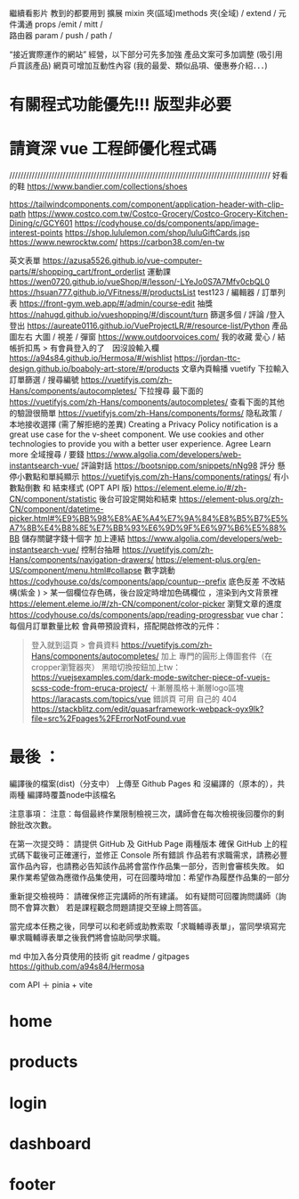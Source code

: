 繼續看影片 教到的都要用到
擴展 mixin 夾(區域)methods 夾(全域) / extend /
元件溝通 props /emit / mitt /  
路由器 param / push / path /

“接近實際運作的網站” 經營，以下部分可先多加強
產品文案可多加調整 (吸引用戶買該產品)
網頁可增加互動性內容 (我的最愛、類似品項、優惠券介紹．．．)

# 有關程式功能優先!!! 版型非必要
# 請資深 vue 工程師優化程式碼

/////////////////////////////////////////////////////////////////////////////////////////////
好看的鞋
https://www.bandier.com/collections/shoes

https://tailwindcomponents.com/component/application-header-with-clip-path
https://www.costco.com.tw/Costco-Grocery/Costco-Grocery-Kitchen-Dining/c/GCY601
https://codyhouse.co/ds/components/app/image-interest-points
https://shop.lululemon.com/shop/luluGiftCards.jsp
https://www.newrocktw.com/
https://carbon38.com/en-tw

英文表單
https://azusa5526.github.io/vue-computer-parts/#/shopping_cart/front_orderlist
運動課
https://wen0720.github.io/vueShop/#/lesson/-LYeJo0S7A7Mfv0cbQL0
https://hsuan777.github.io/VFitness/#/productsList
test123 / 編輯器 / 訂單列表
https://front-gym.web.app/#/admin/course-edit
抽獎
https://nahugd.github.io/vueshopping/#/discount/turn
篩選多個 / 評論 /登入登出
https://aureate0116.github.io/VueProjectLR/#/resource-list/Python
產品圖左右 大圖 / 視差 / 彈窗
https://www.outdoorvoices.com/
我的收藏 愛心 / 結帳折扣馬 > 有會員登入的了　因沒設輸入欄
https://a94s84.github.io/Hermosa/#/wishlist
https://jordan-ttc-design.github.io/boaboly-art-store/#/products
文章內頁輪播 vuetify
下拉輸入 訂單篩選 / 搜尋編號
https://vuetifyjs.com/zh-Hans/components/autocompletes/
下拉搜尋 最下面的
https://vuetifyjs.com/zh-Hans/components/autocompletes/
查看下面的其他 的驗證很簡單
https://vuetifyjs.com/zh-Hans/components/forms/
隐私政策 / 本地接收選擇 (需了解拒絕的差異)
Creating a Privacy Policy notification is a great use case for the v-sheet component.
We use cookies and other technologies to provide you with a better user experience.
Agree
Learn more
全域搜尋 / 要錢
https://www.algolia.com/developers/web-instantsearch-vue/
評論對話
https://bootsnipp.com/snippets/nNg98
評分 懸停小數點和單純顯示
https://vuetifyjs.com/zh-Hans/components/ratings/
有小數點倒數 和 結束樣式 (OPT API 版)
https://element.eleme.io/#/zh-CN/component/statistic
後台可設定開始和結束
https://element-plus.org/zh-CN/component/datetime-picker.html#%E9%BB%98%E8%AE%A4%E7%9A%84%E8%B5%B7%E5%A7%8B%E4%B8%8E%E7%BB%93%E6%9D%9F%E6%97%B6%E5%88%BB
儲存關鍵字錢十個字 加上連結
https://www.algolia.com/developers/web-instantsearch-vue/
控制台抽屜
https://vuetifyjs.com/zh-Hans/components/navigation-drawers/
https://element-plus.org/en-US/component/menu.html#collapse
數字跳動
https://codyhouse.co/ds/components/app/countup--prefix
底色反差 不改結構(紫金 ) > 某一個欄位存色碼，後台設定時增加色碼欄位 ，渲染到內文背景裡
https://element.eleme.io/#/zh-CN/component/color-picker
瀏覽文章的進度
https://codyhouse.co/ds/components/app/reading-progressbar
vue char：
每個月訂單數量比較
會員帶預設資料，搭配開啟修改的元件：
> 登入就到這頁 > 會員資料
> https://vuetifyjs.com/zh-Hans/components/autocompletes/
> 加上 專門的圓形上傳圖套件（在cropper瀏覽器夾）
黑暗切換按鈕加上tw：
https://vuejsexamples.com/dark-mode-switcher-piece-of-vuejs-scss-code-from-eruca-project/
＋漸層風格＋漸層logo區塊
https://laracasts.com/topics/vue
錯誤頁 可用 自己的 404
https://stackblitz.com/edit/quasarframework-webpack-oyx9lk?file=src%2Fpages%2FErrorNotFound.vue

# 最後 ：







編譯後的檔案(dist)（分支中） 上傳至 Github Pages 和 沒編譯的（原本的），共兩種
編譯時覆蓋node中該檔名

注意事項：
注意：每個最終作業限制檢視三次，講師會在每次檢視後回覆你的剩餘批改次數。

在第一次提交時：
請提供 GitHub 及 GitHub Page 兩種版本
確保 GitHub 上的程式碼下載後可正確運行，並修正 Console 所有錯誤
作品若有求職需求，請務必豐富作品內容，也請務必告知該作品將會當作作品集一部分，否則會審核失敗。
如果作業希望做為應徵作品集使用，可在回覆時增加：希望作為履歷作品集的一部分

重新提交檢視時：
請確保修正完講師的所有建議。
如有疑問可回覆詢問講師（詢問不會算次數）
若是課程觀念問題請提交至線上問答區。

當完成本任務之後，同學可以和老師或助教索取「求職輔導表單」，當同學填寫完畢求職輔導表單之後我們將會協助同學求職。



md 中加入各分頁使用的技術
git readme / gitpages https://github.com/a94s84/Hermosa

com API ＋ pinia + vite 

# home


# products





# login



# dashboard





# footer




